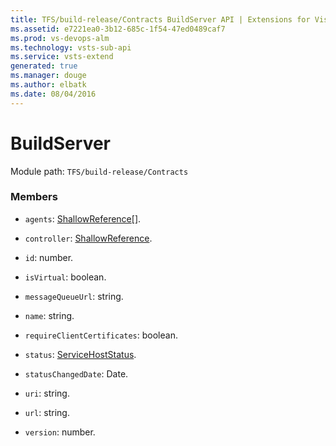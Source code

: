 ```yaml
---
title: TFS/build-release/Contracts BuildServer API | Extensions for Visual Studio Team Services
ms.assetid: e7221ea0-3b12-685c-1f54-47ed0489caf7
ms.prod: vs-devops-alm
ms.technology: vsts-sub-api
ms.service: vsts-extend
generated: true
ms.manager: douge
ms.author: elbatk
ms.date: 08/04/2016
---
```


# BuildServer

Module path: `TFS/build-release/Contracts`


### Members

* `agents`: [ShallowReference](./ShallowReference.md)[]. 

* `controller`: [ShallowReference](./ShallowReference.md). 

* `id`: number. 

* `isVirtual`: boolean. 

* `messageQueueUrl`: string. 

* `name`: string. 

* `requireClientCertificates`: boolean. 

* `status`: [ServiceHostStatus](./ServiceHostStatus.md). 

* `statusChangedDate`: Date. 

* `uri`: string. 

* `url`: string. 

* `version`: number. 

